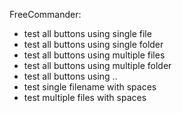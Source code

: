 FreeCommander:
- test all buttons using single file
- test all buttons using single folder
- test all buttons using multiple files
- test all buttons using multiple folder
- test all buttons using ..
- test single filename with spaces
- test multiple files with spaces
